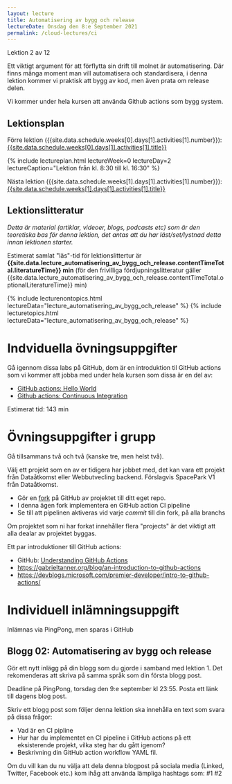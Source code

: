 ```yaml
---
layout: lecture
title: Automatisering av bygg och release
lectureDate: Onsdag den 8:e September 2021
permalink: /cloud-lectures/ci
---
```


Lektion 2 av 12

Ett viktigt argument för att förflytta sin drift till molnet är automatisering. Där finns många moment man vill automatisera och standardisera, i denna lektion kommer vi praktisk att bygg av kod, men även prata om release delen.

Vi kommer under hela kursen att använda Github actions som bygg system.

## Lektionsplan

Förre lektion ({{site.data.schedule.weeks[0].days[1].activities[1].number}}): <a href="{{site.data.schedule.weeks[0].days[1].activities[1].slug | prepend: site.baseurl }}">{{site.data.schedule.weeks[0].days[1].activities[1].title}}</a>

{% include lectureplan.html lectureWeek=0 lectureDay=2 lectureCaption="Lektion från kl. 8:30 till kl. 16:30" %}

Nästa lektion ({{site.data.schedule.weeks[1].days[1].activities[1].number}}): <a href="{{site.data.schedule.weeks[1].days[1].activities[1].slug | prepend: site.baseurl }}">{{site.data.schedule.weeks[1].days[1].activities[1].title}}</a> 

## Lektionslitteratur
*Detta är material (artiklar, videoer, blogs, podcasts etc) som är den teoretiska bas för denna lektion, det antas att du har läst/set/lystnad detta innan lektionen starter.*

Estimerat samlat "läs"-tid för lektionslittertur är **{{site.data.lecture_automatisering_av_bygg_och_release.contentTimeTotal.literatureTime}} min** (för den frivilliga fördjupningslitteratur gäller {{site.data.lecture_automatisering_av_bygg_och_release.contentTimeTotal.optionalLiteratureTime}} min)

{% include lecturenontopics.html lectureData="lecture_automatisering_av_bygg_och_release" %}
{% include lecturetopics.html lectureData="lecture_automatisering_av_bygg_och_release" %}

# Indviduella övningsuppgifter

Gå igennom dissa labs på GitHub, dom är en introduktion til GitHub actions som vi kommer att jobba med under hela kursen som dissa är en del av:
* [GitHub actions: Hello World](https://lab.github.com/githubtraining/github-actions:-hello-world)
* [Github actions: Continuous Integration](https://lab.github.com/githubtraining/github-actions:-continuous-integration)

Estimerat tid: 143 min

# Övningsuppgifter i grupp

Gå tillsammans två och två (kanske tre, men helst två).

Välj ett projekt som en av er tidigera har jobbet med, det kan vara ett projekt från Dataåtkomst eller Webbutvecling backend. Förslagvis SpacePark V1 från Dataåtkomst.
* Gör en [fork](https://docs.github.com/en/github/collaborating-with-pull-requests/working-with-forks/about-forks) på GitHub av projektet till ditt eget repo.
* I denna ägen fork implementera en GitHub action CI pipeline
* Se till att pipelinen aktiveras vid varje *commit* till din fork, på alla branchs

Om projektet som ni har forkat innehåller flera "projects" är det viktigt att alla dealar av projektet byggas.

Ett par introduktioner till GitHub actions:
* GitHub: [Understanding GitHub Actions](https://docs.github.com/en/actions/learn-github-actions/understanding-github-actions)
* <https://gabrieltanner.org/blog/an-introduction-to-github-actions>
* <https://devblogs.microsoft.com/premier-developer/intro-to-github-actions/>


# Individuell inlämningsuppgift

Inlämnas via PingPong, men sparas i GitHub
## Blogg 02: Automatisering av bygg och release

Gör ett nytt inlägg på din blogg som du gjorde i samband med lektion 1. Det rekomenderas att skriva på samma språk som din första blogg post.

Deadline på PingPong, torsdag den 9:e september kl 23:55. Posta ett länk till dagens blog post.

Skriv ett blogg post som följer denna lektion ska innehålla en text som svara på dissa frågor:
* Vad är en CI pipline
* Hur har du implementet en CI pipeline i GitHub actions på ett eksisterende projekt, vilka steg har du gått igenom?
* Beskrivning din GitHub action workflow YAML fil.

Om du vill kan du nu välja att dela denna blogpost på sociala media (Linked, Twitter, Facebook etc.) kom ihåg att använda lämpliga hashtags som: #1 #2